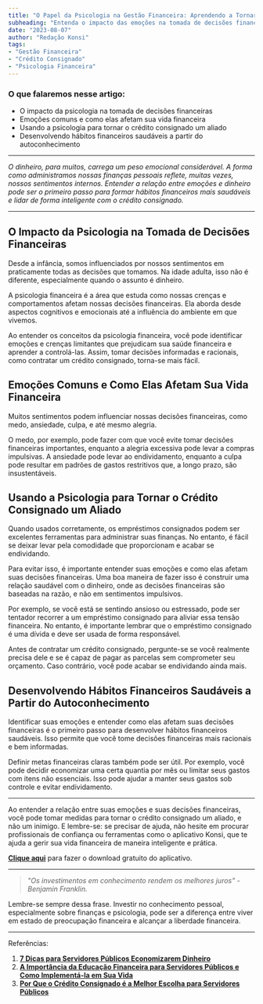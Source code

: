 ```yaml
---
title: "O Papel da Psicologia na Gestão Financeira: Aprendendo a Tornar o Crédito Consignado um Aliado"
subheading: "Entenda o impacto das emoções na tomada de decisões financeiras e como elas podem ajudar ou atrapalhar a gestão do crédito consignado."
date: "2023-08-07"
author: "Redação Konsi"
tags:
- "Gestão Financeira"
- "Crédito Consignado"
- "Psicologia Financeira"
---
```


### O que falaremos nesse artigo:

- O impacto da psicologia na tomada de decisões financeiras
- Emoções comuns e como elas afetam sua vida financeira
- Usando a psicologia para tornar o crédito consignado um aliado
- Desenvolvendo hábitos financeiros saudáveis a partir do autoconhecimento

---

*O dinheiro, para muitos, carrega um peso emocional considerável. A forma como administramos nossas finanças pessoais reflete, muitas vezes, nossos sentimentos internos. Entender a relação entre emoções e dinheiro pode ser o primeiro passo para formar hábitos financeiros mais saudáveis e lidar de forma inteligente com o crédito consignado.*

---

## O Impacto da Psicologia na Tomada de Decisões Financeiras

Desde a infância, somos influenciados por nossos sentimentos em praticamente todas as decisões que tomamos. Na idade adulta, isso não é diferente, especialmente quando o assunto é dinheiro.

A psicologia financeira é a área que estuda como nossas crenças e comportamentos afetam nossas decisões financeiras. Ela aborda desde aspectos cognitivos e emocionais até a influência do ambiente em que vivemos.

Ao entender os conceitos da psicologia financeira, você pode identificar emoções e crenças limitantes que prejudicam sua saúde financeira e aprender a controlá-las. Assim, tomar decisões informadas e racionais, como contratar um crédito consignado, torna-se mais fácil.

## Emoções Comuns e Como Elas Afetam Sua Vida Financeira

Muitos sentimentos podem influenciar nossas decisões financeiras, como medo, ansiedade, culpa, e até mesmo alegria. 

O medo, por exemplo, pode fazer com que você evite tomar decisões financeiras importantes, enquanto a alegria excessiva pode levar a compras impulsivas. A ansiedade pode levar ao endividamento, enquanto a culpa pode resultar em padrões de gastos restritivos que, a longo prazo, são insustentáveis.

## Usando a Psicologia para Tornar o Crédito Consignado um Aliado

Quando usados corretamente, os empréstimos consignados podem ser excelentes ferramentas para administrar suas finanças. No entanto, é fácil se deixar levar pela comodidade que proporcionam e acabar se endividando. 

Para evitar isso, é importante entender suas emoções e como elas afetam suas decisões financeiras. Uma boa maneira de fazer isso é construir uma relação saudável com o dinheiro, onde as decisões financeiras são baseadas na razão, e não em sentimentos impulsivos. 

Por exemplo, se você está se sentindo ansioso ou estressado, pode ser tentador recorrer a um empréstimo consignado para aliviar essa tensão financeira. No entanto, é importante lembrar que o empréstimo consignado é uma dívida e deve ser usada de forma responsável. 

Antes de contratar um crédito consignado, pergunte-se se você realmente precisa dele e se é capaz de pagar as parcelas sem comprometer seu orçamento. Caso contrário, você pode acabar se endividando ainda mais.

## Desenvolvendo Hábitos Financeiros Saudáveis a Partir do Autoconhecimento

Identificar suas emoções e entender como elas afetam suas decisões financeiras é o primeiro passo para desenvolver hábitos financeiros saudáveis. Isso permite que você tome decisões financeiras mais racionais e bem informadas.

Definir metas financeiras claras também pode ser útil. Por exemplo, você pode decidir economizar uma certa quantia por mês ou limitar seus gastos com itens não essenciais. Isso pode ajudar a manter seus gastos sob controle e evitar endividamento.

---

Ao entender a relação entre suas emoções e suas decisões financeiras, você pode tomar medidas para tornar o crédito consignado um aliado, e não um inimigo. E lembre-se: se precisar de ajuda, não hesite em procurar profissionais de confiança ou ferramentas como o aplicativo Konsi, que te ajuda a gerir sua vida financeira de maneira inteligente e prática. 

[**Clique aqui**](https://www.konsi.com.br/app-download) para fazer o download gratuito do aplicativo. 

---

> *"Os investimentos em conhecimento rendem os melhores juros" - Benjamin Franklin.*

Lembre-se sempre dessa frase. Investir no conhecimento pessoal, especialmente sobre finanças e psicologia, pode ser a diferença entre viver em estado de preocupação financeira e alcançar a liberdade financeira.

---

Referências:

1. [**7 Dicas para Servidores Públicos Economizarem Dinheiro**](https://konsi.com.br/postagens/7-dicas-para-servidores-publicos-economizarem-dinheiro)
2. [**A Importância da Educação Financeira para Servidores Públicos e Como Implementá-la em Sua Vida**](https://konsi.com.br/postagens/a-importncia-da-educao-financeira-para-servidores-pblicos-e-como-implement-la-em-sua-vida)
3. [**Por Que o Crédito Consignado é a Melhor Escolha para Servidores Públicos**](https://konsi.com.br/postagens/por-que-o-crdito-consignado-a-melhor-escolha-para-servidores-pblicos)